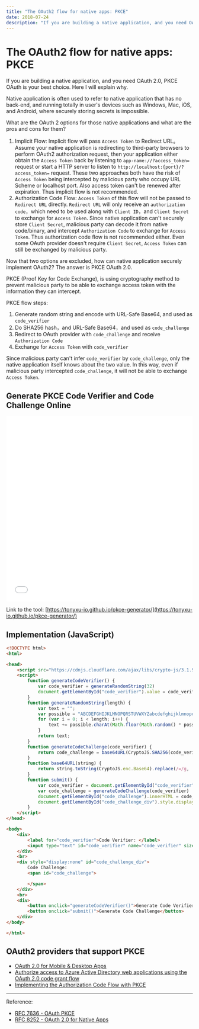 ```yaml
---
title: "The OAuth2 flow for native apps: PKCE"
date: 2018-07-24
description: "If you are building a native application, and you need OAuth 2.0, PKCE OAuth is your best choice. Here I will explain why."
---
```


# The OAuth2 flow for native apps: PKCE

If you are building a native application, and you need OAuth 2.0, PKCE OAuth is your best choice. Here I will explain why.

Native application is often used to refer to native application that has no back-end, and running totally in user's devices such as Windows, Mac, iOS, and Android, where securely storing secrets is impossible.

What are the OAuth 2 options for those native applications and what are the pros and cons for them?

1. Implicit Flow: Implicit flow will pass `Access Token` to Redirect URL。Assume your native application is redirecting to third-party browsers to perform OAuth2 authorization request, then your application either obtain the `Access Token` back by listening to `app-name://?access_token=` request or start a HTTP server to listen to `http://localhost:{port}/?access_token=` request. These two approaches both have the risk of `Access Token` being intercepted by malicious party who occupy URL Scheme or localhost port. Also access token can't be renewed after expiration. Thus implicit flow is not recommended.
2. Authorization Code Flow: `Access Token` of this flow will not be passed to `Redirect URL` directly. `Redirect URL` will only receive an `authorization code`，which need to be used along with `Client ID`，and `Client Secret` to exchange for `Access Token`. Since native application can't securely store `Client Secret`, malicious party can decode it from native code/binary, and intercept `Authorization Code` to exchange for `Access Token`. Thus authorization code flow is not recommended either. Even some OAuth provider doesn't require `Client Secret`, `Access Token` can still be exchanged by malicious party.

Now that two options are excluded, how can native application securely implement OAuth2? The answer is PKCE OAuth 2.0.

PKCE (Proof Key for Code Exchange), is using cryptography method to prevent malicious party to be able to exchange access token with the information they can intercept.

PKCE flow steps:

1. Generate random string and encode with URL-Safe Base64, and used as `code_verifier`
2. Do SHA256 hash，and URL-Safe Base64，and used as `code_challenge`
3. Redirect to OAuth provider with `code_challenge` and receive `Authorization Code`
4. Exchange for `Access Token` with `code_verifier`

Since malicious party can't infer `code_verifier` by `code_challenge`, only the native application itself knows about the two value. In this way, even if malicious party intercepted `code_challenge`, it will not be able to exchange `Access Token`.

## Generate PKCE Code Verifier and Code Challenge Online

<iframe width="100%" height="500" src="//tonyxu-io.github.io/pkce-generator/index.html" allowfullscreen="allowfullscreen" allowpaymentrequest frameborder="0">https://tonyxu-io.github.io/pkce-generator/</iframe>

Link to the tool: [https://tonyxu-io.github.io/pkce-generator/](https://tonyxu-io.github.io/pkce-generator/)

## Implementation (JavaScript)

```html
<!DOCTYPE html>
<html>

<head>
    <script src="https://cdnjs.cloudflare.com/ajax/libs/crypto-js/3.1.9-1/crypto-js.min.js"></script>
    <script>
        function generateCodeVerifier() {
            var code_verifier = generateRandomString(32)
            document.getElementById("code_verifier").value = code_verifier
        }
        function generateRandomString(length) {
            var text = "";
            var possible = "ABCDEFGHIJKLMNOPQRSTUVWXYZabcdefghijklmnopqrstuvwxyz0123456789";
            for (var i = 0; i < length; i++) {
                text += possible.charAt(Math.floor(Math.random() * possible.length));
            }
            return text;
        }
        function generateCodeChallenge(code_verifier) {
            return code_challenge = base64URL(CryptoJS.SHA256(code_verifier))
        }
        function base64URL(string) {
            return string.toString(CryptoJS.enc.Base64).replace(/=/g, '').replace(/\+/g, '-').replace(/\//g, '_')
        }
        function submit() {
            var code_verifier = document.getElementById("code_verifier").value
            var code_challenge = generateCodeChallenge(code_verifier)
            document.getElementById("code_challenge").innerHTML = code_challenge
            document.getElementById("code_challenge_div").style.display ="block"
        }
    </script>
</head>

<body>
    <div>
        <label for="code_verifier">Code Verifier: </label>
        <input type="text" id="code_verifier" name="code_verifier" size="38">
    </div>
    <br>
    <div style="display:none" id="code_challenge_div">
        Code Challenge:
        <span id="code_challenge">

        </span>
    </div>
    <br>
    <div>
        <button onclick="generateCodeVerifier()">Generate Code Verifier</button>
        <button onclick="submit()">Generate Code Challenge</button>
    </div>
</body>

</html>
```

## OAuth2 providers that support PKCE

- [OAuth 2.0 for Mobile & Desktop Apps](https://developers.google.com/identity/protocols/OAuth2InstalledApp)
- [Authorize access to Azure Active Directory web applications using the OAuth 2.0 code grant flow](https://docs.microsoft.com/en-us/azure/active-directory/develop/active-directory-protocols-oauth-code)
- [Implementing the Authorization Code Flow with PKCE](https://developer.okta.com/authentication-guide/implementing-authentication/auth-code-pkce)

------

Reference:

- [RFC 7636 - OAuth PKCE](https://tools.ietf.org/html/rfc7636)
- [RFC 8252 - OAuth 2.0 for Native Apps](https://tools.ietf.org/html/rfc8252)